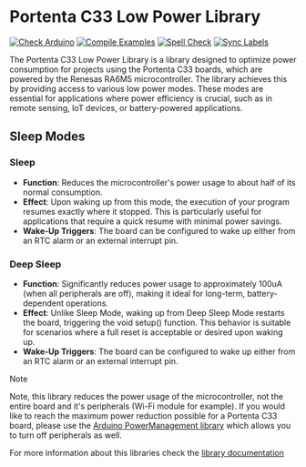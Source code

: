 # Portenta C33 Low Power Library

[![Check Arduino](https://github.com/cristidragomir97/Arduino_Portenta_C33_LowPower/actions/workflows/check-arduino.yml/badge.svg)](https://github.com/cristidragomir97/Arduino_Portenta_C33_LowPower/actions/workflows/check-arduino.yml) [![Compile Examples](https://github.com/cristidragomir97/Arduino_Portenta_C33_LowPower/actions/workflows/compile-examples.yml/badge.svg)](https://github.com/cristidragomir97/Arduino_Portenta_C33_LowPower/actions/workflows/compile-examples.yml) [![Spell Check](https://github.com/cristidragomir97/Arduino_Portenta_C33_LowPower/actions/workflows/spell-check.yml/badge.svg)](https://github.com/cristidragomir97/Arduino_Portenta_C33_LowPower/actions/workflows/spell-check.yml) [![Sync Labels](https://github.com/cristidragomir97/Arduino_Portenta_C33_LowPower/actions/workflows/sync-labels.yml/badge.svg)](https://github.com/cristidragomir97/Arduino_Portenta_C33_LowPower/actions/workflows/sync-labels.yml)


The Portenta C33 Low Power Library is a library designed to optimize power consumption for projects using the Portenta C33 boards, which are powered by the Renesas RA6M5 microcontroller. The library achieves this by providing access to various low power modes. These modes are essential for applications where power efficiency is crucial, such as in remote sensing, IoT devices, or battery-powered applications.


## Sleep Modes

### Sleep 
* **Function**: Reduces the microcontroller's power usage to about half of its normal consumption.
* **Effect**: Upon waking up from this mode, the execution of your program resumes exactly where it stopped. This is particularly useful for applications that require a quick resume with minimal power savings.
* **Wake-Up Triggers**: The board can be configured to wake up either from an RTC alarm or an external interrupt pin.
  
### Deep Sleep
* **Function**: Significantly reduces power usage to approximately 100uA (when all peripherals are off), making it ideal for long-term, battery-dependent operations.
* **Effect**: Unlike Sleep Mode, waking up from Deep Sleep Mode restarts the board, triggering the void setup() function. This behavior is suitable for scenarios where a full reset is acceptable or desired upon waking up.
* **Wake-Up Triggers**: The board can be configured to wake up either from an RTC alarm or an external interrupt pin.
  

> [!NOTE]  
> Note, this library reduces the power usage of the microcontroller, not the entire board and it's peripherals (Wi-Fi module for example). If you would like to reach the maximum power reduction possible for a Portenta C33 board, please use the [Arduino PowerManagement library](ttps://github.com/cristidragomir97/Arduino_PowerManagement) which allows you to turn off peripherals as well.

For more information about this libraries check the [library documentation]()
